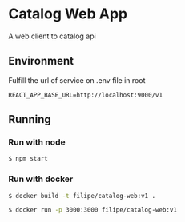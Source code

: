 # Catalog Web App

A web client to catalog api

## Environment

Fulfill the url of service on .env file in root

```properties
REACT_APP_BASE_URL=http://localhost:9000/v1
```

## Running

### Run with node

```bash
$ npm start
```

### Run with docker

```bash
$ docker build -t filipe/catalog-web:v1 .
```

```bash
$ docker run -p 3000:3000 filipe/catalog-web:v1
```
